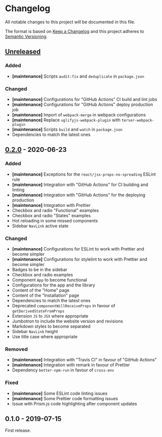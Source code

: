 # Changelog

All notable changes to this project will be documented in this file.

The format is based on [Keep a Changelog](http://keepachangelog.com/en/1.0.0/)
and this project adheres to [Semantic Versioning](http://semver.org/spec/v2.0.0.html).

## [Unreleased][]

### Added

- **[maintenance]** Scripts `audit:fix` and `deduplicate` in `package.json`

### Changed

- **[maintenance]** Configurations for "GitHub Actions" CI build and lint jobs
- **[maintenance]** Configurations for "GitHub Actions" deploy production job
- **[maintenance]** Import of `webpack-merge` in webpack configurations
- **[maintenance]** Replace `uglifyjs-webpack-plugin` with `terser-webpack-plugin`
- **[maintenance]** Scripts `build` and `watch` in `package.json`
- Dependencies to match the latest ones

## [0.2.0][] - 2020-06-23

### Added

- **[maintenance]** Exceptions for the `react/jsx-props-no-spreading` ESLint rule
- **[maintenance]** Integration with "GitHub Actions" for CI building and linting
- **[maintenance]** Integration with "GitHub Actions" for the deploying production
- **[maintenance]** Integration with Prettier
- Checkbox and radio "Functional" examples
- Checkbox and radio "States" examples
- Hot reloading in some missed components
- Sidebar `NavLink` active state

### Changed

- **[maintenance]** Configurations for ESLint to work with Prettier and become simpler
- **[maintenance]** Configurations for stylelint to work with Prettier and become simpler
- Badges to be in the sidebar
- Checkbox and radio examples
- Component `App` to become functional
- Configurations for the app and the library
- Content of the "Home" page
- Content of the "Installation" page
- Dependencies to match the latest ones
- Deprecated `componentWillReceiveProps` in favour of `getDerivedStateFromProps`
- Extension `JS` to `JSX` where appropriate
- Jumbotron to include the website version and revisions
- Markdown styles to become separated
- Sidebar `NavLink` height
- Use title case where appropriate

### Removed

- **[maintenance]** Integration with "Travis CI" in favour of "GitHub Actions"
- **[maintenance]** Integration with remark in favour of Prettier
- Dependency `better-npm-run` in favour of `cross-env`

### Fixed

- **[maintenance]** Some ESLint code linting issues
- **[maintenance]** Some Prettier code formatting issues
- Issue with Prism.js code highlighting after component updates

## 0.1.0 - 2019-07-15

First release.

[unreleased]: https://github.com/victorpopkov/react-ui-icheck/compare/v0.2.0...HEAD
[0.2.0]: https://github.com/victorpopkov/react-ui-icheck/compare/v0.1.0...v0.2.0
